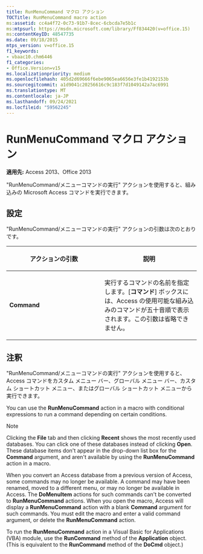 ```yaml
---
title: RunMenuCommand マクロ アクション
TOCTitle: RunMenuCommand macro action
ms:assetid: cc4a4f72-0c73-91b7-8cec-6cbcda7e5b1c
ms:mtpsurl: https://msdn.microsoft.com/library/Ff834420(v=office.15)
ms:contentKeyID: 48547735
ms.date: 09/18/2015
mtps_version: v=office.15
f1_keywords:
- vbaac10.chm6446
f1_categories:
- Office.Version=v15
ms.localizationpriority: medium
ms.openlocfilehash: 405d2d69666f6ebe9065ea6656e3fe1b4192153b
ms.sourcegitcommit: a1d9041c20256616c9c183f7d1049142a7ac6991
ms.translationtype: MT
ms.contentlocale: ja-JP
ms.lasthandoff: 09/24/2021
ms.locfileid: "59562245"
---
```

# <a name="runmenucommand-macro-action"></a>RunMenuCommand マクロ アクション

**適用先:** Access 2013、Office 2013

"RunMenuCommand/メニューコマンドの実行" アクションを使用すると、組み込みの Microsoft Access コマンドを実行できます。

## <a name="setting"></a>設定

"RunMenuCommand/メニューコマンドの実行" アクションの引数は次のとおりです。

<table>
<colgroup>
<col style="width: 50%" />
<col style="width: 50%" />
</colgroup>
<thead>
<tr class="header">
<th><p>アクションの引数</p></th>
<th><p>説明</p></th>
</tr>
</thead>
<tbody>
<tr class="odd">
<td><p><strong>Command</strong></p></td>
<td><p>実行するコマンドの名前を指定します。[<strong>コマンド</strong>] ボックスには、Access の使用可能な組み込みのコマンドが五十音順で表示されます。この引数は省略できません。</p></td>
</tr>
</tbody>
</table>

## <a name="remarks"></a>注釈

"RunMenuCommand/メニューコマンドの実行" アクションを使用すると、Access コマンドをカスタム メニュー バー、グローバル メニュー バー、カスタム ショートカット メニュー、またはグローバル ショートカット メニューから実行できます。

You can use the **RunMenuCommand** action in a macro with conditional expressions to run a command depending on certain conditions.

> [!NOTE]
> Clicking the **File** tab and then clicking **Recent** shows the most recently used databases. You can click one of these databases instead of clicking **Open**. These database items don't appear in the drop-down list box for the **Command** argument, and aren't available by using the **RunMenuCommand** action in a macro.

When you convert an Access database from a previous version of Access, some commands may no longer be available. A command may have been renamed, moved to a different menu, or may no longer be available in Access. The **DoMenuItem** actions for such commands can't be converted to **RunMenuCommand** actions. When you open the macro, Access will display a **RunMenuCommand** action with a blank **Command** argument for such commands. You must edit the macro and enter a valid command argument, or delete the **RunMenuCommand** action.

To run the **RunMenuCommand** action in a Visual Basic for Applications (VBA) module, use the **RunCommand** method of the **Application** object. (This is equivalent to the **RunCommand** method of the **DoCmd** object.)

